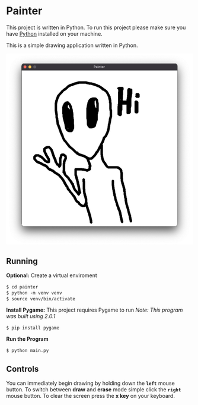 # Painter
This project is written in Python. To run this project please make sure you have [Python](https://www.python.org/downloads/ "Python") installed on your machine.

This is a simple drawing application written in Python.

![Screenshot](https://raw.githubusercontent.com/avigael/painter/master/screenshot.png "Screenshot")

## Running
**Optional:** Create a virtual enviroment
```
$ cd painter
$ python -m venv venv
$ source venv/bin/activate
```
**Install Pygame:** This project requires Pygame to run
*Note: This program was built using 2.0.1*
```
$ pip install pygame
```
**Run the Program**
```
$ python main.py
```
## Controls
You can immediately begin drawing by holding down the **`left`** mouse button.
To switch between **draw** and **erase** mode simple click the **`right`** mouse button.
To clear the screen press the **x key** on your keyboard.
